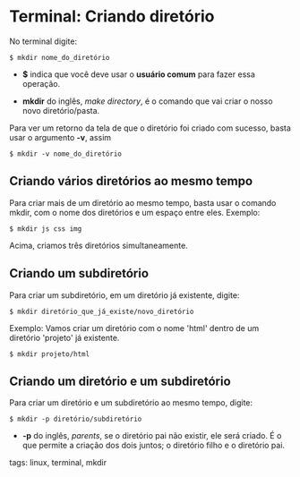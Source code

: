 # Terminal: Criando diretório


No terminal digite:

```
$ mkdir nome_do_diretório
```

- **$** indica que você deve usar o **usuário comum** para fazer essa operação.

- **mkdir** do inglês, *make directory*, é o comando que vai criar o nosso novo diretório/pasta.

Para ver um retorno da tela de que o diretório foi criado com sucesso, basta usar o argumento **-v**, assim

```
$ mkdir -v nome_do_diretório
```

## Criando vários diretórios ao mesmo tempo

Para criar mais de um diretório ao mesmo tempo, basta usar o comando mkdir, com o nome dos diretórios e um espaço entre eles. Exemplo:

```
$ mkdir js css img
```

Acima, criamos três diretórios simultaneamente.

## Criando um subdiretório

Para criar um subdiretório, em um diretório já existente, digite:

```
$ mkdir diretório_que_já_existe/novo_diretório
```

Exemplo: Vamos criar um diretório com o nome 'html' dentro de um diretório 'projeto' já existente.

```
$ mkdir projeto/html
```

## Criando um diretório e um subdiretório

Para criar um diretório e um subdiretório ao mesmo tempo, digite:

```
$ mkdir -p diretório/subdiretório
```

- **-p** do inglês, *parents*, se o diretório pai não existir, ele será criado. É o que permite a criação dos dois juntos; o diretório filho e o diretório pai.

tags: linux, terminal, mkdir
